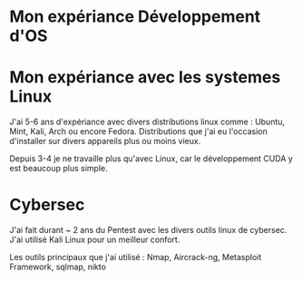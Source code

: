 # Mon expériance Développement d'OS #

# Mon expériance avec les systemes Linux #

J'ai 5-6 ans d'expériance avec divers distributions linux comme : Ubuntu, Mint, Kali, Arch ou encore Fedora. Distributions que j'ai eu l'occasion d'installer sur divers appareils plus ou moins vieux.

Depuis 3-4 je ne travaille plus qu'avec Linux, car le développement CUDA y est beaucoup plus simple.

# Cybersec #

J'ai fait durant ~ 2 ans du Pentest avec les divers outils linux de cybersec. J'ai utilisé Kali Linux pour un meilleur confort.

Les outils principaux que j'ai utilisé : Nmap, Aircrack-ng, Metasploit Framework, sqlmap, nikto
